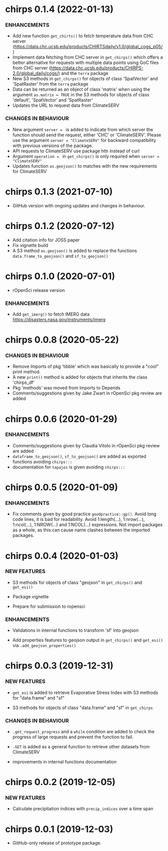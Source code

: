 chirps 0.1.4 (2022-01-13)
=========================

### ENHANCEMENTS 

* Add new function `get_chirts()` to fetch temperature data from CHC server (https://data.chc.ucsb.edu/products/CHIRTSdaily/v1.0/global_cogs_p05/)
* Implement data fetching from CHC server in `get_chirps()` which offers a better alternative for requests with multiple data points using GoC files from CHC server (https://data.chc.ucsb.edu/products/CHIRPS-2.0/global_daily/cogs/) and the `terra` package  
* New S3 methods in `get_chirps()` for objects of class 'SpatVector' and 'SpatRaster' from the `terra` package
* Data can be returned as an object of class 'matrix' when using the argument `as.matrix = TRUE` in the S3 methods for objects of class 'default', 'SpatVector' and 'SpatRaster'
* Updates the URL to request data from ClimateSERV
 

### CHANGES IN BEHAVIOUR

* New argument `server = ` is added to indicate from which server the function should send the request, either 'CHC' or 'ClimateSERV'. Please use the argument `server = "ClimateSERV"` for backward compatibility with previous versions of the package. 
* API requests to ClimateSERV use package httr instead of curl
* Argument `operation = ` in `get_chirps()` is only required when `server = "ClimateSERV"`
* Updates function `as.geojson()` to matches with the new requirements for ClimateSERV

chirps 0.1.3 (2021-07-10)
=========================

* GitHub version with ongoing updates and changes in behaviour. 


chirps 0.1.2 (2020-07-12)
=========================

* Add citation info for JOSS paper
* Fix vignette build
* A S3 method `as.geojson()` is added to replace the functions `data.frame_to_geojson()` and `sf_to_geojson()`

chirps 0.1.0 (2020-07-01)
=========================

* rOpenSci release version

### ENHANCEMENTS 

* Add `get_imerg()` to fetch IMERG data https://disasters.nasa.gov/instruments/imerg


chirps 0.0.8 (2020-05-22)
=========================

### CHANGES IN BEHAVIOUR

* Remove Imports of pkg 'tibble' which was basically to provide a "cool" print method. 
* A new `print()` method is added for objects that inherits the class 'chirps_df'
* Pkg 'methods' was moved from Imports to Depends
* Comments/suggestions given by Jake Zwart in rOpenSci pkg review are added


chirps 0.0.6 (2020-01-29)
=========================

### ENHANCEMENTS 

* Comments/suggestions given by Claudia Vitolo in rOpenSci pkg review are added
* `dataframe_to_geojson()`, `sf_to_geojson()` are added as exported functions avoiding `chirps:::`
* documentation for `tapajos` is given avoiding `chirps:::`


chirps 0.0.5 (2020-01-09)
=========================

### ENHANCEMENTS

* Fix comments given by good practice `goodpractice::gp()`. Avoid long code lines, it is bad for readability. Avoid 1:length(...), 1:nrow(...), 1:ncol(...), 1:NROW(...) and 1:NCOL(...) expressions. Not import packages as a whole, as this can cause name clashes between the imported packages. 


chirps 0.0.4 (2020-01-03)
=========================

### NEW FEATURES

* S3 methods for objects of class "geojson" in `get_chirps()` and `get_esi()`

* Package vignette

* Prepare for submission to ropensci

### ENHANCEMENTS

* Validations in internal functions to transform 'sf' into geojson

* Add properties features to geojson output in `get_chirps()` and `get_esi()` via `.add_geojson_properties()`


chirps 0.0.3 (2019-12-31)
=========================

### NEW FEATURES

* `get_esi` is added to retrieve Evaporative Stress Index with S3 methods for "data.frame" and "sf"

* S3 methods for objects of class "data.frame" and "sf" in `get_chirps`

### CHANGES IN BEHAVIOUR

* `.get_request_progress` and a `while` condition are added to check the progress of large requests and prevent the function to fail.

* `.GET` is added as a general function to retrieve other datasets from ClimateSERV

* improvements in internal functions documentation 


chirps 0.0.2 (2019-12-05)
=========================

### NEW FEATURES

* Calculate precipitation indices with `precip_indices` over a time span


chirps 0.0.1 (2019-12-03)
=========================

* GitHub-only release of prototype package.
